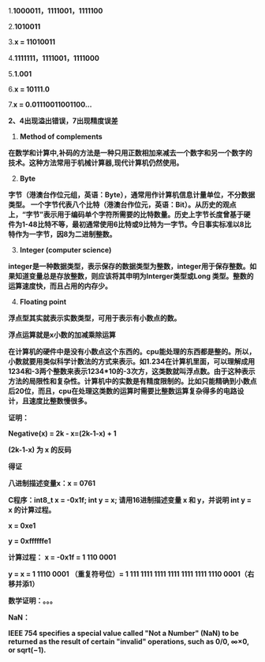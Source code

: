 
1.**1000011，1111001，1111100**

 

2.**1010011**

3.**x = 11010011**

4.**1111111，1111001，1111000**


5.**1.001**


6.**x = 10111.0**


7.**x = 0.01110011001100...**

**2、4出现溢出错误，7出现精度误差**


1. **Method of complements**

**在数学和计算中,补码的方法是一种只用正数相加来减去一个数字和另一个数字的技术。这种方法常用于机械计算器,现代计算机仍然使用。**


2. **Byte**

**字节（港澳台作位元组，英语：Byte），通常用作计算机信息计量单位，不分数据类型。 一个字节代表八个比特（港澳台作位元，英语：Bit）。从历史的观点上，“字节”表示用于编码单个字符所需要的比特数量。历史上字节长度曾基于硬件为1-48比特不等，最初通常使用6比特或9比特为一字节。今日事实标准以8比特作为一字节，因8为二进制整数。**

3. **Integer (computer science)**

**integer是一种数据类型，表示保存的数据类型为整数，integer用于保存整数。如果知道变量总是存放整数，则应该将其申明为Interger类型或Long 类型。整数的运算速度快，而且占用的内存少。**

4. **Floating point**

**浮点型其实就表示实数类型，可用于表示有小数点的数。**

**浮点运算就是x小数的加减乘除运算**

**在计算机的硬件中是没有小数点这个东西的。cpu能处理的东西都是整的。所以，小数就要用类似科学计数法的方式来表示。如1.234在计算机里面，可以理解成用1234和-3两个整数来表示1234*10的-3次方，这类数就叫浮点数。由于这种表示方法的局限性和复杂性。计算机中的实数是有精度限制的。比如只能精确到小数点后20位，而且，cpu在处理这类数的运算时需要比整数运算复杂得多的电路设计，且速度比整数慢很多。**


**证明：**

**Negative(x) = 2k - x=(2k-1-x) + 1**

**(2k-1-x) 为 x 的反码**

**得证**

**八进制描述变量x：x = 0761**

**C程序：int8_t x = -0x1f; int y = x; 请用16进制描述变量 x 和 y，并说明 int y = x 的计算过程。**

**x = 0xe1**

**y = 0xffffffe1**

**计算过程：**
**x = -0x1f = 1 110 0001**

**y = x = 1 1110 0001 （重复符号位）= 1 111 1111 1111 1111 1111 1111 1110 0001（右移并添1）**

**数学证明：。。。**



**NaN：**

**IEEE 754 specifies a special value called "Not a Number" (NaN) to be returned as the result of certain "invalid" operations, such as 0/0, ∞×0, or sqrt(−1).**